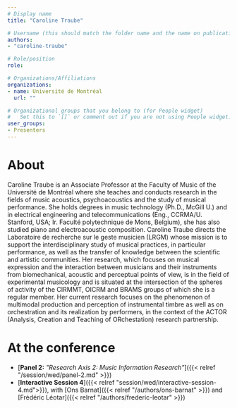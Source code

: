 ```yaml
---
# Display name
title: "Caroline Traube"

# Username (this should match the folder name and the name on publications)
authors:
- "caroline-traube"

# Role/position
role:

# Organizations/Affiliations
organizations:
- name: Université de Montréal
  url: ""

# Organizational groups that you belong to (for People widget)
#   Set this to `[]` or comment out if you are not using People widget.
user_groups:
- Presenters
---
```


# About

Caroline Traube is an Associate Professor at the Faculty of Music of the Université de Montréal where she teaches and conducts research in the fields of music acoustics, psychoacoustics and the study of musical performance. She holds degrees in music technology (Ph.D., McGill U.) and in electrical engineering and telecommunications (Eng., CCRMA/U. Stanford, USA; Ir. Faculté polytechnique de Mons, Belgium), she has also studied piano and electroacoustic composition. Caroline Traube directs the Laboratoire de recherche sur le geste musicien (LRGM) whose mission is to support the interdisciplinary study of musical practices, in particular performance, as well as the transfer of knowledge between the scientific and artistic communities. Her research, which focuses on musical expression and the interaction between musicians and their instruments from biomechanical, acoustic and perceptual points of view, is in the field of experimental musicology and is situated at the intersection of the spheres of activity of the CIRMMT, OICRM and BRAMS groups of which she is a regular member. Her current research focuses on the phenomenon of multimodal production and perception of instrumental timbre as well as on orchestration and its realization by performers, in the context of the ACTOR (Analysis, Creation and Teaching of ORchestation) research partnership.

# At the conference

- [**Panel 2:** *"Research Axis 2: Music Information Research"*]({{< relref "/session/wed/panel-2.md" >}})
- [**Interactive Session 4**]({{< relref "session/wed/interactive-session-4.md">}}), with [Ons Barnat]({{< relref "/authors/ons-barnat" >}}) and [Frédéric Léotar]({{< relref "/authors/frederic-leotar" >}})